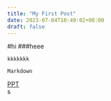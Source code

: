 ```yaml
---
title: "My First Post"
date: 2023-07-04T10:49:02+08:00
draft: false
---
```


#hi
###heee
```Markdown=
kkkkkkk
```
`Markdown`  

[PPT](https://slides.com/othsueh/deck-838e36#/3/3)  
s